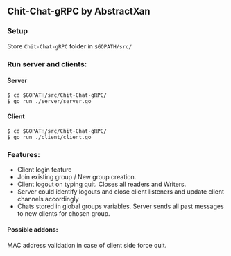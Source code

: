 ## Chit-Chat-gRPC by AbstractXan

### Setup
 Store `Chit-Chat-gRPC` folder in `$GOPATH/src/`

### Run server and clients:

#### Server
```
$ cd $GOPATH/src/Chit-Chat-gRPC/
$ go run ./server/server.go
```

#### Client
```
$ cd $GOPATH/src/Chit-Chat-gRPC/
$ go run ./client/client.go
```
### Features:
- Client login feature
- Join existing group / New group creation.
- Client logout on typing quit. Closes all readers and Writers.
- Server could identify logouts and close client listeners and update client channels accordingly
- Chats stored in global groups variables. Server sends all past messages to new clients for chosen group.

#### Possible addons:
MAC address validation in case of client side force quit.
